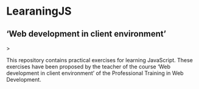 # LearaningJS
<head>
    <meta charset="utf-8">
    <h2>‘Web development in client environment’</h2>>
</head>
<p>
This repository contains practical exercises for learning JavaScript. These exercises have been proposed by the teacher of the course ‘Web development in client environment’ of the Professional Training in Web Development.
</p>

